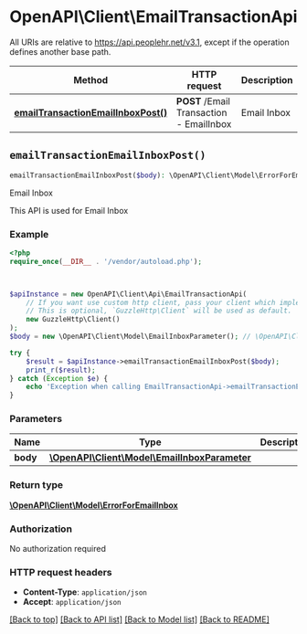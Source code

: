 # OpenAPI\Client\EmailTransactionApi

All URIs are relative to https://api.peoplehr.net/v3.1, except if the operation defines another base path.

| Method | HTTP request | Description |
| ------------- | ------------- | ------------- |
| [**emailTransactionEmailInboxPost()**](EmailTransactionApi.md#emailTransactionEmailInboxPost) | **POST** /Email Transaction  -  EmailInbox | Email Inbox |


## `emailTransactionEmailInboxPost()`

```php
emailTransactionEmailInboxPost($body): \OpenAPI\Client\Model\ErrorForEmailInbox
```

Email Inbox

This API is used for Email Inbox

### Example

```php
<?php
require_once(__DIR__ . '/vendor/autoload.php');



$apiInstance = new OpenAPI\Client\Api\EmailTransactionApi(
    // If you want use custom http client, pass your client which implements `GuzzleHttp\ClientInterface`.
    // This is optional, `GuzzleHttp\Client` will be used as default.
    new GuzzleHttp\Client()
);
$body = new \OpenAPI\Client\Model\EmailInboxParameter(); // \OpenAPI\Client\Model\EmailInboxParameter

try {
    $result = $apiInstance->emailTransactionEmailInboxPost($body);
    print_r($result);
} catch (Exception $e) {
    echo 'Exception when calling EmailTransactionApi->emailTransactionEmailInboxPost: ', $e->getMessage(), PHP_EOL;
}
```

### Parameters

| Name | Type | Description  | Notes |
| ------------- | ------------- | ------------- | ------------- |
| **body** | [**\OpenAPI\Client\Model\EmailInboxParameter**](../Model/EmailInboxParameter.md)|  | |

### Return type

[**\OpenAPI\Client\Model\ErrorForEmailInbox**](../Model/ErrorForEmailInbox.md)

### Authorization

No authorization required

### HTTP request headers

- **Content-Type**: `application/json`
- **Accept**: `application/json`

[[Back to top]](#) [[Back to API list]](../../README.md#endpoints)
[[Back to Model list]](../../README.md#models)
[[Back to README]](../../README.md)
